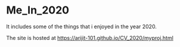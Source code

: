 # Me_In_2020
It includes some of the things that i enjoyed in the year 2020.

The site is hosted at  https://arijit-101.github.io/CV_2020/myproj.html
